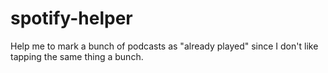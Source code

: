 # spotify-helper
Help me to mark a bunch of podcasts as "already played" since I don't like tapping the same thing a bunch.
